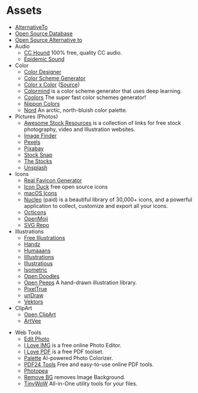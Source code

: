 # Assets

- [AlternativeTo](https://alternativeto.net)
- [Open Source Database](https://ossdatabase.com)
- [Open Source Alternative to](https://www.opensourcealternative.to)
- Audio
	+ [CC Hound](https://cchound.com) 100% free, quality CC audio.
	+ [Epidemic Sound](https://www.epidemicsound.com)
- Color
	+ [Color Designer](https://colordesigner.io)
    + [Color Scheme Generator](https://adevade.github.io/color-scheme-generator/)
    + [Color x Color](https://colorcolor.in) ([Source](https://github.com/saneef/color-color))
    + [Colormind](http://colormind.io) is a color scheme generator that uses deep learning.
    + [Coolors](https://coolors.co) The super fast color schemes generator!
    + [Nippon Colors](https://nipponcolors.com/)
    + [Nord](https://www.nordtheme.com) An arctic, north-bluish color palette.
- Pictures (Photos)
	+ [Awesome Stock Resources](https://github.com/neutraltone/awesome-stock-resources) is a collection of links for free stock photography, video and Illustration websites.
	+ [Image Finder](https://imagefinder.co)
	+ [Pexels](https://www.pexels.com)
	+ [Pixabay](https://pixabay.com)
	+ [Stock Snap](https://stocksnap.io)
	+ [The Stocks](http://thestocks.im)
	+ [Unsplash](https://unsplash.com)
- Icons
	+ [Real Favicon Generator](https://realfavicongenerator.net)
	+ [Icon Duck](https://iconduck.com) free open source icons
	+ [macOS Icons](https://macosicons.com)
	+ [Nucleo](https://nucleoapp.com) (paid) is a beautiful library of 30,000+ icons, and a powerful application to collect, customize and export all your icons.
	+ [Octicons](https://primer.style/octicons/)
	+ [OpenMoji](https://hfg-gmuend.github.io/openmoji/)
	+ [SVG Repo](https://www.svgrepo.com)
- Illustrations
	+ [Free Illustrations](https://freeillustrations.xyz)
	+ [Handz](https://www.handz.design)
	+ [Humaaans](https://www.humaaans.com)
	+ [Illlustrations](https://illlustrations.co)
	+ [Illustratious](https://illustratious.com)
	+ [Isometric](https://isometric.online)
	+ [Open Doodles](https://www.opendoodles.com)
	+ [Open Peeps](https://openpeeps.com) A hand-drawn illustration library.
	+ [PixelTrue](https://www.pixeltrue.com/illustrations)
	+ [unDraw](https://undraw.co)
	+ [Vektors](https://www.vektors.pro)
- ClipArt
	+ [Open ClipArt](https://openclipart.org)
	+ [ArtVee](https://artvee.com/)
+ Web Tools
	+ [Edit Photo](https://edit.photo)
	+ [I Love IMG](https://www.iloveimg.com) is a free online Photo Editor.
	+ [I Love PDF](https://www.ilovepdf.com) is a free PDF toolset.
	+ [Palette](https://palette.fm) AI-powered Photo Colorizer.
	+ [PDF24 Tools](https://www.pdf24.org) Free and easy-to-use online PDF tools.
	+ [Photopea](https://www.photopea.com)
	+ [Remove BG](https://www.remove.bg) removes Image Background.
	+ [TinyWoW](https://tinywow.com) All-in-One utility tools for your files.